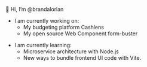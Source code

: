👋 Hi, I’m @brandalorian

- I am currently working on:
  - My budgeting platform Cashlens
  - My open source Web Component form-buster
<!--- 
  - My guitar platform Riffster
  - My UI/UX platform UXforge
  --->
- I am currently learning:
  - Microservice architecture with Node.js
  - New ways to bundle frontend UI code with Vite.
